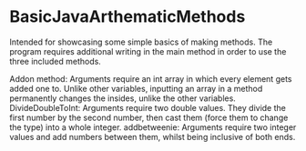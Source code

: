 # BasicJavaArthematicMethods
Intended for showcasing some simple basics of making methods.
The program requires additional writing in the main method in order to use the three included methods.


Addon method: Arguments require an int array in which every element gets added one to.  Unlike other variables, inputting an array in a method permanently changes the insides, unlike the other variables.
DivideDoubleToInt: Arguments require two double values. They divide the first number by the second number, then cast them (force them to change the type) into a whole integer. 
addbetweenie: Arguments require two integer values and add numbers between them, whilst being inclusive of both ends. 
